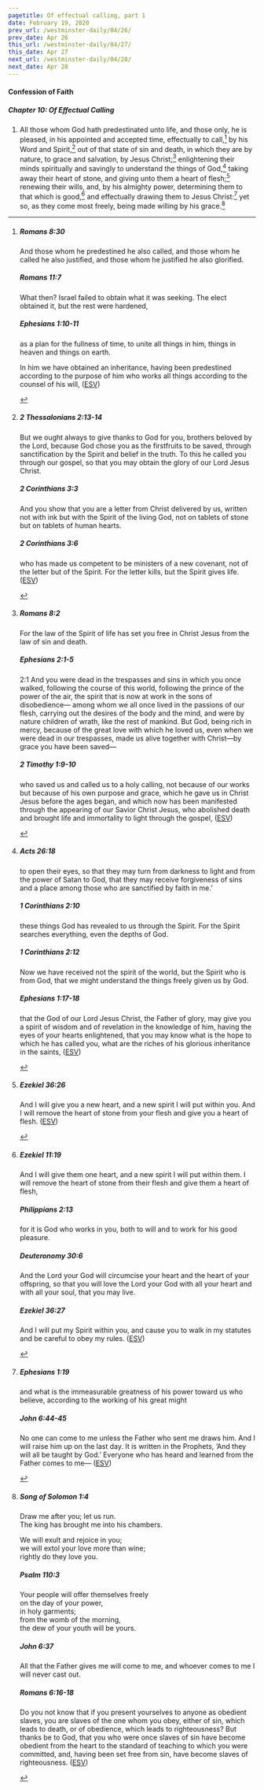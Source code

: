 ```yaml
---
pagetitle: Of effectual calling, part 1
date: February 19, 2020
prev_url: /westminster-daily/04/26/
prev_date: Apr 26
this_url: /westminster-daily/04/27/
this_date: Apr 27
next_url: /westminster-daily/04/28/
next_date: Apr 28
---
```


#### Confession of Faith

##### Chapter 10: Of Effectual Calling

1. All those whom God hath predestinated unto life, and those only, he is pleased, in his appointed and accepted time, effectually to call,[^fnref:wcf1] by his Word and Spirit,[^fnref:wcf2] out of that state of sin and death, in which they are by nature, to grace and salvation, by Jesus Christ;[^fnref:wcf3] enlightening their minds spiritually and savingly to understand the things of God,[^fnref:wcf4] taking away their heart of stone, and giving unto them a heart of flesh;[^fnref:wcf5] renewing their wills, and, by his almighty power, determining them to that which is good,[^fnref:wcf6] and effectually drawing them to Jesus Christ:[^fnref:wcf7] yet so, as they come most freely, being made willing by his grace.[^fnref:wcf8]

[^fnref:wcf1]: <div class="esv"><h5>Romans 8:30</h5> <div class="esv-text"><p id="p45008030.01-1">And those whom he predestined he also called, and those whom he called he also justified, and those whom he justified he also glorified.</p> </div><h5>Romans 11:7</h5> <div class="esv-text"><p id="p45011007.01-2">What then? Israel failed to obtain what it was seeking. The elect obtained it, but the rest were hardened,</p> </div><h5>Ephesians 1:10-11</h5> <div class="esv-text"><p id="p49001010.01-3">as a plan for the fullness of time, to unite all things in him, things in heaven and things on earth.</p>  <p id="p49001011.01-3">In him we have obtained an inheritance, having been predestined according to the purpose of him who works all things according to the counsel of his will,  (<a href="http://www.esv.org" class="copyright">ESV</a>)</p> </div> </div>

[^fnref:wcf2]: <div class="esv"><h5>2 Thessalonians 2:13-14</h5> <div class="esv-text"> <p id="p53002013.03-1">But we ought always to give thanks to God for you, brothers beloved by the Lord, because God chose you as the firstfruits to be saved, through sanctification by the Spirit and belief in the truth. To this he called you through our gospel, so that you may obtain the glory of our Lord Jesus Christ.</p> </div><h5>2 Corinthians 3:3</h5> <div class="esv-text"><p id="p47003003.01-2">And you show that you are a letter from Christ delivered by us, written not with ink but with the Spirit of the living God, not on tablets of stone but on tablets of human hearts.</p> </div><h5>2 Corinthians 3:6</h5> <div class="esv-text"><p id="p47003006.01-3">who has made us competent to be ministers of a new covenant, not of the letter but of the Spirit. For the letter kills, but the Spirit gives life.  (<a href="http://www.esv.org" class="copyright">ESV</a>)</p> </div> </div>

[^fnref:wcf3]: <div class="esv"><h5>Romans 8:2</h5> <div class="esv-text"><p id="p45008002.01-1">For the law of the Spirit of life has set you free in Christ Jesus from the law of sin and death.</p> </div><h5>Ephesians 2:1-5</h5> <div class="esv-text"> <p id="p49002001.05-2"><span class="chapter-num" id="v49002001-2">2:1&nbsp;</span>And you were dead in the trespasses and sins in which you once walked, following the course of this world, following the prince of the power of the air, the spirit that is now at work in the sons of disobedience&#8212; among whom we all once lived in the passions of our flesh, carrying out the desires of the body and the mind, and were by nature children of wrath, like the rest of mankind. But God, being rich in mercy, because of the great love with which he loved us, even when we were dead in our trespasses, made us alive together with Christ&#8212;by grace you have been saved&#8212;</p> </div><h5>2 Timothy 1:9-10</h5> <div class="esv-text"><p id="p55001009.01-3">who saved us and called us to a holy calling, not because of our works but because of his own purpose and grace, which he gave us in Christ Jesus before the ages began, and which now has been manifested through the appearing of our Savior Christ Jesus, who abolished death and brought life and immortality to light through the gospel,  (<a href="http://www.esv.org" class="copyright">ESV</a>)</p> </div> </div>

[^fnref:wcf4]: <div class="esv"><h5>Acts 26:18</h5> <div class="esv-text"><p id="p44026018.01-1"><span class="woc">to open their eyes, so that they may turn from darkness to light and from the power of Satan to God, that they may receive forgiveness of sins and a place among those who are sanctified by faith in me.&#8217;</span></p> </div><h5>1 Corinthians 2:10</h5> <div class="esv-text"><p class="same-paragraph" id="p46002010.01-2">these things God has revealed to us through the Spirit. For the Spirit searches everything, even the depths of God.</p> </div><h5>1 Corinthians 2:12</h5> <div class="esv-text"><p id="p46002012.01-3">Now we have received not the spirit of the world, but the Spirit who is from God, that we might understand the things freely given us by God.</p> </div><h5>Ephesians 1:17-18</h5> <div class="esv-text"><p id="p49001017.01-4">that the God of our Lord Jesus Christ, the Father of glory, may give you a spirit of wisdom and of revelation in the knowledge of him, having the eyes of your hearts enlightened, that you may know what is the hope to which he has called you, what are the riches of his glorious inheritance in the saints,  (<a href="http://www.esv.org" class="copyright">ESV</a>)</p> </div> </div>

[^fnref:wcf5]: <div class="esv"><h5>Ezekiel 36:26</h5> <div class="esv-text"><p id="p26036026.01-1">And I will give you a new heart, and a new spirit I will put within you. And I will remove the heart of stone from your flesh and give you a heart of flesh.  (<a href="http://www.esv.org" class="copyright">ESV</a>)</p> </div> </div>

[^fnref:wcf6]: <div class="esv"><h5>Ezekiel 11:19</h5> <div class="esv-text"><p id="p26011019.01-1">And I will give them one heart, and a new spirit I will put within them. I will remove the heart of stone from their flesh and give them a heart of flesh,</p> </div><h5>Philippians 2:13</h5> <div class="esv-text"><p id="p50002013.01-2">for it is God who works in you, both to will and to work for his good pleasure.</p> </div><h5>Deuteronomy 30:6</h5> <div class="esv-text"><p id="p05030006.01-3">And the <span class="small-caps">Lord</span> your God will circumcise your heart and the heart of your offspring, so that you will love the <span class="small-caps">Lord</span> your God with all your heart and with all your soul, that you may live.</p> </div><h5>Ezekiel 36:27</h5> <div class="esv-text"><p id="p26036027.01-4">And I will put my Spirit within you, and cause you to walk in my statutes and be careful to obey my rules.  (<a href="http://www.esv.org" class="copyright">ESV</a>)</p> </div> </div>

[^fnref:wcf7]: <div class="esv"><h5>Ephesians 1:19</h5> <div class="esv-text"><p id="p49001019.01-1">and what is the immeasurable greatness of his power toward us who believe, according to the working of his great might</p> </div><h5>John 6:44-45</h5> <div class="esv-text"><p id="p43006044.01-2"><span class="woc">No one can come to me unless the Father who sent me draws him. And I will raise him up on the last day.</span> <span class="woc">It is written in the Prophets, &#8216;And they will all be taught by God.&#8217; Everyone who has heard and learned from the Father comes to me&#8212;</span>  (<a href="http://www.esv.org" class="copyright">ESV</a>)</p> </div> </div>

[^fnref:wcf8]: <div class="esv"><h5>Song of Solomon 1:4</h5> <div class="esv-text"><div class="block-indent"> <p class="line-group" id="p22001004.01-1">Draw me after you; let us run.<br /> <span class="indent"></span>The king has brought me into his chambers.</p>  <p class="line-group" id="p22001004.17-1">We will exult and rejoice in you;<br /> <span class="indent"></span>we will extol your love more than wine;<br /> <span class="indent"></span>rightly do they love you.</p> </div> </div><h5>Psalm 110:3</h5> <div class="esv-text"><div class="block-indent"> <p class="line-group" id="p19110003.01-2">Your people will offer themselves freely<br /> <span class="indent"></span>on the day of your power,<br /> <span class="indent"></span>in holy garments;<br /> from the womb of the morning,<br /> <span class="indent"></span>the dew of your youth will be yours.</p> </div> </div><h5>John 6:37</h5> <div class="esv-text"><p id="p43006037.01-3"><span class="woc">All that the Father gives me will come to me, and whoever comes to me I will never cast out.</span></p> </div><h5>Romans 6:16-18</h5> <div class="esv-text"><p id="p45006016.01-4">Do you not know that if you present yourselves to anyone as obedient slaves, you are slaves of the one whom you obey, either of sin, which leads to death, or of obedience, which leads to righteousness? But thanks be to God, that you who were once slaves of sin have become obedient from the heart to the standard of teaching to which you were committed, and, having been set free from sin, have become slaves of righteousness.  (<a href="http://www.esv.org" class="copyright">ESV</a>)</p> </div> </div>

